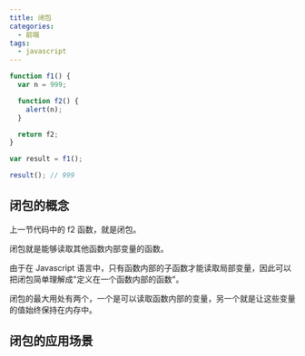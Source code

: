 ```yaml
---
title: 闭包
categories:
  - 前端
tags:
  - javascript
---
```


```javascript
function f1() {
  var n = 999;

  function f2() {
    alert(n);
  }

  return f2;
}

var result = f1();

result(); // 999
```

## 闭包的概念

上一节代码中的 f2 函数，就是闭包。

闭包就是能够读取其他函数内部变量的函数。

由于在 Javascript 语言中，只有函数内部的子函数才能读取局部变量，因此可以把闭包简单理解成"定义在一个函数内部的函数"。

闭包的最大用处有两个，一个是可以读取函数内部的变量，另一个就是让这些变量的值始终保持在内存中。

## 闭包的应用场景
